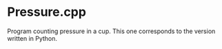 # Pressure.cpp
Program counting pressure in a cup. This one corresponds to the version written in Python.
